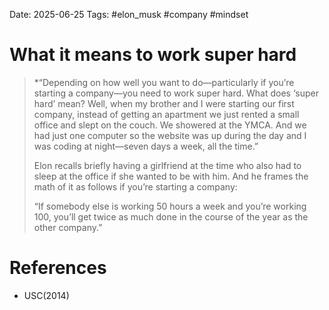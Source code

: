 Date: 2025-06-25
Tags: #elon_musk #company #mindset 

# What it means to work super hard

>*“Depending on how well you want to do—particularly if you’re starting a company—you need to work super hard. What does ‘super hard’ mean? Well, when my brother and I were starting our first company, instead of getting an apartment we just rented a small office and slept on the couch. We showered at the YMCA. And we had just one computer so the website was up during the day and I was coding at night—seven days a week, all the time.” 
>
>Elon recalls briefly having a girlfriend at the time who also had to sleep at the office if she wanted to be with him. And he frames the math of it as follows if you’re starting a company: 
>
>“If somebody else is working 50 hours a week and you’re working 100, you’ll get twice as much done in the course of the year as the other company.”

# References
- USC(2014)
 